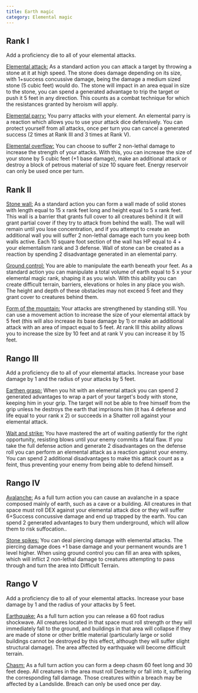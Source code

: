 ```yaml
---
title: Earth magic
category: Elemental magic
---
```


## Rank I

Add a proficiency die to all of your elemental attacks.	

<u>Elemental attack:</u> As a standard action you can attack a target by throwing a stone at it at high speed. The stone does damage depending on its size, with 1+success concussive damage, being the damage a medium sized stone (5 cubic feet) would do. The stone will impact in an area equal in size to the stone, you can spend a generated advantage to trip the target or push it 5 feet in any direction. This counts as a combat technique for which the resistances granted by heroism will apply.

<u>Elemental parry:</u> You parry attacks with your element. An elemental parry is a reaction which allows you to use your attack dice defensively. You can protect yourself from all attacks, once per turn you can cancel a generated success (2 times at Rank III and 3 times at Rank V).

<u>Elemental overflow:</u> You can choose to suffer 2 non-lethal damage to increase the strength of your attacks. With this, you can increase the size of your stone by 5 cubic feet (+1 base damage), make an additional attack or destroy a block of petrous material of size 10 square feet. Energy reservoir can only be used once per turn.

## Rank II

<u>Stone wall:</u> As a standard action you can form a wall made of solid stones with length equal to 15 x rank feet long and height equal to 5 x rank feet. This wall is a barrier that grants full cover to all creatures behind it (it will grant partial cover if they try to attack from behind the wall). The wall will remain until you lose concentration, and if you attempt to create an additional wall you will suffer 2 non-lethal damage each turn you keep both walls active. Each 10 square foot section of the wall has HP equal to 4 + your elementalism rank and 3 defense. Wall of stone can be created as a reaction by spending 2 disadvantage generated in an elemental parry.

<u>Ground control:</u> You are able to manipulate the earth beneath your feet. As a standard action you can manipulate a total volume of earth equal to 5 x your elemental magic rank, shaping it as you wish. With this ability you can create difficult terrain, barriers, elevations or holes in any place you wish. The height and depth of these obstacles may not exceed 5 feet and they grant cover to creatures behind them.

<u>Form of the mountain:</u> Your attacks are strengthened by standing still. You can use a movement action to increase the size of your elemental attack by 5 feet (this will also increase its base damage by 1) or make an additional attack with an area of impact equal to 5 feet. At rank III this ability allows you to increase the size by 10 feet and at rank V you can increase it by 15 feet.

## Rango III

Add a proficiency die to all of your elemental attacks. Increase your base damage by 1 and the radius of your attacks by 5 feet.

<u>Earthen grasp:</u> When you hit with an elemental attack you can spend 2 generated advantages to wrap a part of your target's body with stone, keeping him in your grip. The target will not be able to free himself from the grip unless he destroys the earth that imprisons him (it has 4 defense and life equal to your rank x 2) or succeeds in a Shatter roll against your elemental attack.

<u>Wait and strike:</u> You have mastered the art of waiting patiently for the right opportunity, resisting blows until your enemy commits a fatal flaw. If you take the full defense action and generate 2 disadvantages on the defense roll you can perform an elemental attack as a reaction against your enemy. You can spend 2 additional disadvantages to make this attack count as a feint, thus preventing your enemy from being able to defend himself.

## Rango IV

<u>Avalanche:</u> As a full turn action you can cause an avalanche in a space composed mainly of earth, such as a cave or a building. All creatures in that space must roll DEX against your elemental attack dice or they will suffer 6+Success concussive damage and end up trapped by the earth. You can spend 2 generated advantages to bury them underground, which will allow them to risk suffocation..

<u>Stone spikes:</u> You can deal piercing damage with elemental attacks. The piercing damage does +1 base damage and your permanent wounds are 1 level higher. When using ground control you can fill an area with spikes, which will inflict 2 non-lethal damage to creatures attempting to pass through and turn the area into Difficult Terrain.

## Rango V

Add a proficiency die to all of your elemental attacks. Increase your base damage by 1 and the radius of your attacks by 5 feet.

<u>Earthquake:</u> As a full turn action you can release a 60 foot radius shockwave. All creatures located in that space must roll strength or they will immediately fall to the ground, and buildings in that area will collapse if they are made of stone or other brittle material (particularly large or solid buildings cannot be destroyed by this effect, although they will suffer slight structural damage). The area affected by earthquake will become difficult terrain.

<u>Chasm:</u> As a full turn action you can form a deep chasm 60 feet long and 30 feet deep. All creatures in the area must roll Dexterity or fall into it, suffering the corresponding fall damage. Those creatures within a breach may be affected by a Landslide. Breach can only be used once per day.